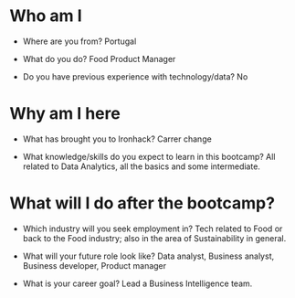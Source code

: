 # Who am I

* Where are you from?
Portugal

* What do you do?
Food Product Manager

* Do you have previous experience with technology/data?
No

# Why am I here

* What has brought you to Ironhack?
Carrer change

* What knowledge/skills do you expect to learn in this bootcamp?
All related to Data Analytics, all the basics and some intermediate.

# What will I do after the bootcamp?

* Which industry will you seek employment in?
Tech related to Food or back to the Food industry; also in the area of Sustainability in general.

* What will your future role look like?
Data analyst, Business analyst, Business developer, Product manager

* What is your career goal?
Lead a Business Intelligence team.